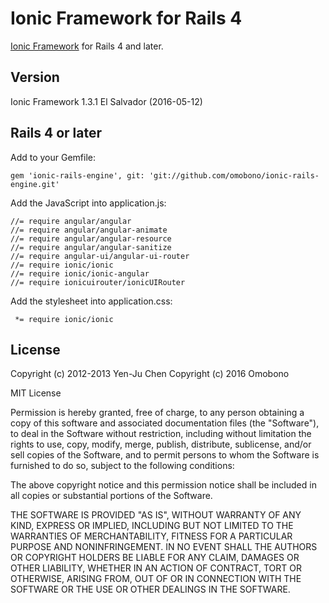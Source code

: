 # Ionic Framework for Rails 4

[Ionic Framework](http://ionicframework.com) for Rails 4 and later. 

## Version

Ionic Framework 1.3.1 El Salvador (2016-05-12)

## Rails 4 or later

Add to your Gemfile:

    gem 'ionic-rails-engine', git: 'git://github.com/omobono/ionic-rails-engine.git'

Add the JavaScript into application.js:

    //= require angular/angular
    //= require angular/angular-animate
    //= require angular/angular-resource
    //= require angular/angular-sanitize
    //= require angular-ui/angular-ui-router
    //= require ionic/ionic
    //= require ionic/ionic-angular
    //= require ionicuirouter/ionicUIRouter

Add the stylesheet into application.css:

     *= require ionic/ionic

## License

Copyright (c) 2012-2013 Yen-Ju Chen
Copyright (c) 2016 Omobono

MIT License

Permission is hereby granted, free of charge, to any person obtaining
a copy of this software and associated documentation files (the
"Software"), to deal in the Software without restriction, including
without limitation the rights to use, copy, modify, merge, publish,
distribute, sublicense, and/or sell copies of the Software, and to
permit persons to whom the Software is furnished to do so, subject to
the following conditions:

The above copyright notice and this permission notice shall be
included in all copies or substantial portions of the Software.

THE SOFTWARE IS PROVIDED "AS IS", WITHOUT WARRANTY OF ANY KIND,
EXPRESS OR IMPLIED, INCLUDING BUT NOT LIMITED TO THE WARRANTIES OF
MERCHANTABILITY, FITNESS FOR A PARTICULAR PURPOSE AND
NONINFRINGEMENT. IN NO EVENT SHALL THE AUTHORS OR COPYRIGHT HOLDERS BE
LIABLE FOR ANY CLAIM, DAMAGES OR OTHER LIABILITY, WHETHER IN AN ACTION
OF CONTRACT, TORT OR OTHERWISE, ARISING FROM, OUT OF OR IN CONNECTION
WITH THE SOFTWARE OR THE USE OR OTHER DEALINGS IN THE SOFTWARE.
